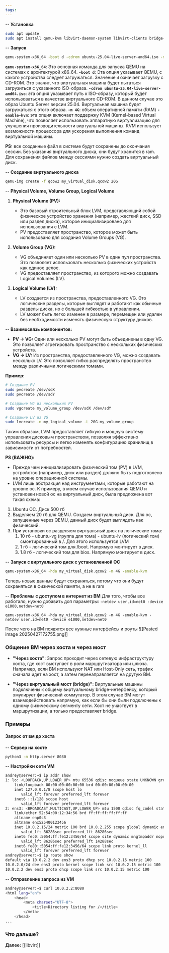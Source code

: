 ```yaml
---
tags:
---
```

-- **Установка**
```bash
sudo apt update
sudo apt install qemu-kvm libvirt-daemon-system libvirt-clients bridge-utils
```

-- **Запуск**
```bash
qemu-system-x86_64 -boot d -cdrom ubuntu-25.04-live-server-amd64.iso -m 4G -enable-kvm
```
**`qemu-system-x86_64`**: Это основная команда для запуска QEMU на системах с архитектурой x86_64.
**`-boot d`**: Эта опция указывает QEMU, с какого устройства следует загружаться. Значение `d` означает загрузку с CD-ROM. Это значит, что виртуальная машина будет пытаться загрузиться с указанного ISO-образа.
**`-cdrom ubuntu-25.04-live-server-amd64.iso`**: эта опция указывает путь к ISO-образу, который будет использоваться в качестве виртуального CD-ROM. В данном случае это образ Ubuntu Server версии 25.04. Виртуальная машина будет загружаться с этого образа.
**`-m 4G`**:  объем оперативной памяти (RAM)
**`-enable-kvm`**: эта опция включает поддержку KVM (Kernel-based Virtual Machine), что позволяет использовать аппаратную виртуализацию для улучшения производительности виртуальной машины. KVM использует возможности процессора для ускорения выполнения команд виртуальной машины.

**PS:** все созданные файл в системе будут сохранены до окончания сессии. Без указания виртуального диска, они будут хранится в ram. Для сохранения файлов между сессиями нужно создать виртуальный диск.

-- **Создание виртуального диска**
```bash
qemu-img create -f qcow2 my_virtual_disk.qcow2 20G
```


-- **Physical Volume, Volume Group, Logical Volume**
1. **Physical Volume (PV):**
    - Это базовый строительный блок LVM, представляющий собой физическое устройство хранения (например, жесткий диск, SSD или раздел диска), которое инициализировано для использования с LVM.
    - PV предоставляет пространство, которое может быть использовано для создания Volume Groups (VG).
      
2. **Volume Group (VG):**
    - VG объединяет один или несколько PV в один пул пространства. Это позволяет использовать несколько физических устройств как единое целое.
    - VG предоставляет пространство, из которого можно создавать Logical Volumes (LV).
      
3. **Logical Volume (LV):**
    - LV создается из пространства, предоставленного VG. Это логические разделы, которые выглядят и работают как обычные разделы диска, но с большей гибкостью в управлении.
    - LV может быть легко изменен в размере, перемещен или удален без необходимости изменять физическую структуру дисков.
    
-- **Взаимосвязь компонентов:**
- **PV → VG:** Один или несколько PV могут быть объединены в одну VG. Это позволяет агрегировать пространство с нескольких физических устройств.
- **VG → LV:** Из пространства, предоставленного VG, можно создавать несколько LV. Это позволяет гибко распределять пространство между различными логическими томами.

**Пример:**
```bash
# Создание PV
sudo pvcreate /dev/sdX 
sudo pvcreate /dev/sdY

# Создание VG из нескольких PV
sudo vgcreate my_volume_group /dev/sdX /dev/sdY

# Создание LV из VG
sudo lvcreate -n my_logical_volume -L 20G my_volume_group
```
Таким образом, LVM предоставляет гибкую и мощную систему управления дисковым пространством, позволяя эффективно использовать ресурсы и легко изменять конфигурацию хранилищ в зависимости от потребностей.

**PS (ВАЖНО):**
- Прежде чем инициализировать физический том (PV) в LVM, устройство (например, диск или раздел) должно быть подготовлено на уровне операционной системы. 
- LVM лишь абстракция над инструментами, которые работают на уровне ос. К примеру, в моем случае использования QEMU и установки новой ос на виртуальный диск, была предложена вот такая схема:

1. Ubuntu ОС. Диск 500 гб
2. Выделяем 20 гб для QEMU. Создаем виртуальный диск. Для ос, запущенные через QEMU, данный диск будет выглядеть как физический.
3. При установки ос разделяем виртуальный диск на логические тома:
	1. 10 гб - ubuntu-vg (группа для тома) - ubuntu-lv (логический том) смонтированный в /. Для этого используется LVM
	2. 1 гб - логический том для /boot. Напрямую монтирует в диск.
	3. 1.8 гб - логический том для bios. Напрямую монтирует в диск.

-- **Запуск с виртуального диск с установленной ОС**
```bash
qemu-system-x86_64 -hda my_virtual_disk.qcow2 -m 4G -enable-kvm
```
Теперь новые данные будут сохраняться, потому что они будут сохраняться в физической памяти, а не в ram


-- **Проблемы с доступом в интернет из ВМ**
Для того, чтобы все работало, нужно добавить доп параметры: 
`-netdev user,id=net0 -device e1000,netdev=net0`

```shell
qemu-system-x86_64 -hda my_virtual_disk.qcow2 -m 4G -enable-kvm -netdev user,id=net0 -device e1000,netdev=net0
```

После чего на ВМ появятся все нужные интерфейсы и роуты
![[Pasted image 20250427172755.png]]
### Общение ВМ через хоста и через мост
- **"Через хоста"**: Запрос проходит через сетевую инфраструктуру хоста, где хост выступает в роли маршрутизатора или шлюза. Например, если ВМ используют NAT или Host-Only сеть, трафик сначала идет на хост, а затем перенаправляется на другую ВМ.
    
- **"Через виртуальный мост (bridge)"**: Виртуальные машины подключены к общему виртуальному bridge-интерфейсу, который эмулирует физический коммутатор. В этом случае ВМ могут взаимодействовать напрямую, как если бы они были подключены к одному физическому сегменту сети. Хост не участвует в маршрутизации, а только предоставляет bridge.

### Примеры
#### Запрос от вм до хоста
-- **Сервер на хосте**
```bash
python3 -m http.server 8080
```
-- **Настройки сети VM**
```bash
andrey@server:~$ ip addr show
1: lo: <LOOPBACK,UP,LOWER_UP> mtu 65536 qdisc noqueue state UNKNOWN group default qlen 1000
    link/loopback 00:00:00:00:00:00 brd 00:00:00:00:00:00
    inet 127.0.0.1/8 scope host lo
       valid_lft forever preferred_lft forever
    inet6 ::1/128 scope host
       valid_lft forever preferred_lft forever
2: ens3: <BROADCAST,MULTICAST,UP,LOWER_UP> mtu 1500 qdisc fq_codel state UP group default qlen 1000
    link/ether 52:54:00:12:34:56 brd ff:ff:ff:ff:ff:ff
    altname enp0s3
    altname enx525400123456
    inet 10.0.2.15/24 metric 100 brd 10.0.2.255 scope global dynamic ens3
       valid_lft 86286sec preferred_lft 86286sec
    inet6 fec0::5054:ff:fe12:3456/64 scope site dynamic mngtmpaddr noprefixroute
       valid_lft 86286sec preferred_lft 14288sec
    inet6 fe80::5054:ff:fe12:3456/64 scope link proto kernel_ll
       valid_lft forever preferred_lft forever
andrey@server:~$ ip route show
default via 10.0.2.2 dev ens3 proto dhcp src 10.0.2.15 metric 100
10.0.2.0/24 dev ens3 proto kernel scope link src 10.0.2.15 metric 100
10.0.2.2 dev ens3 proto dhcp scope link src 10.0.2.15 metric 100
```
-- **Отправление запроса из VM**
```bash
andrey@server:~$ curl 10.0.2.2:8080 
<html lang="en">
	<head> 
		<meta charset="UTF-8"> 
			<title>Directory listing for /</title>
		</meta>
	</head>
...
```


### Что дальше?
**Далее:** [[libvirt]]